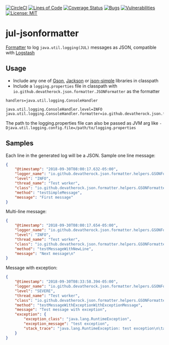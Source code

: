 [![CircleCI](https://img.shields.io/circleci/project/github/devaprasadh/jul-jsonformatter/master.svg)](https://circleci.com/gh/devaprasadh/jul-jsonformatter)
[![Lines of Code](https://sonarcloud.io/api/project_badges/measure?project=jul-jsonformatter&metric=ncloc)](https://sonarcloud.io/dashboard?id=jul-jsonformatter)
[![Coverage Status](https://coveralls.io/repos/github/devaprasadh/jul-jsonformatter/badge.svg?branch=master)](https://coveralls.io/github/devaprasadh/jul-jsonformatter?branch=master)
[![Bugs](https://sonarcloud.io/api/project_badges/measure?project=jul-jsonformatter&metric=bugs)](https://sonarcloud.io/dashboard?id=jul-jsonformatter)
[![Vulnerabilities](https://sonarcloud.io/api/project_badges/measure?project=jul-jsonformatter&metric=vulnerabilities)](https://sonarcloud.io/dashboard?id=jul-jsonformatter)
[![License: MIT](https://img.shields.io/badge/License-MIT-yellow.svg)](https://opensource.org/licenses/MIT)
# jul-jsonformatter
[Formatter](https://docs.oracle.com/javase/7/docs/api/java/util/logging/Formatter.html) to log `java.util.logging(JUL)` messages as JSON, compatible with [Logstash](https://www.elastic.co/products/logstash)

## Usage
- Include any one of [Gson](https://mvnrepository.com/artifact/com.google.code.gson/gson/2.8.5), [Jackson](https://mvnrepository.com/artifact/com.fasterxml.jackson.core/jackson-databind/2.9.7) or [json-simple](https://mvnrepository.com/artifact/com.googlecode.json-simple/json-simple/1.1.1) libraries in classpath
- Include a `logging.properties` file in classpath with `io.github.devatherock.json.formatter.JSONFormatter` as the formatter

```
handlers=java.util.logging.ConsoleHandler

java.util.logging.ConsoleHandler.level=INFO
java.util.logging.ConsoleHandler.formatter=io.github.devatherock.json.formatter.JSONFormatter
```

The path to the logging.properties file can also be passed as JVM arg 
like `-Djava.util.logging.config.file=/path/to/logging.properties`

## Samples
Each line in the generated log will be a JSON. Sample one line message:
```json
{
    "@timestamp": "2018-09-30T08:00:17.632-05:00",
    "logger_name": "io.github.devatherock.json.formatter.helpers.GSONFormatterTest",
    "level": "INFO",
    "thread_name": "Test worker",
    "class": "io.github.devatherock.json.formatter.helpers.GSONFormatterTest",
    "method": "testSimpleMessage",
    "message": "First message"
}
```

Multi-line message:
```json
{
    "@timestamp": "2018-09-30T08:00:17.654-05:00",
    "logger_name": "io.github.devatherock.json.formatter.helpers.GSONFormatterTest",
    "level": "INFO",
    "thread_name": "Test worker",
    "class": "io.github.devatherock.json.formatter.helpers.GSONFormatterTest",
    "method": "testMessageWithNewLine",
    "message": "Next message\n"
}
```

Message with exception:
```json
{
    "@timestamp": "2018-09-30T08:33:58.394-05:00",
    "logger_name": "io.github.devatherock.json.formatter.helpers.GSONFormatterTest",
    "level": "SEVERE",
    "thread_name": "Test worker",
    "class": "io.github.devatherock.json.formatter.helpers.GSONFormatterTest",
    "method": "testMessageWithExceptionWithExceptionMessage",
    "message": "Test message with exception",
    "exception": {
        "exception_class": "java.lang.RuntimeException",
        "exception_message": "test exception",
        "stack_trace": "java.lang.RuntimeException: test exception\n\tat com.devaprasadh.json.formatter.helpers.GSONFormatterTest.testMessageWithExceptionWithExceptionMessage(GSONFormatterTest.java:115)\n\tat sun.reflect.NativeMethodAccessorImpl.invoke0(Native Method)\n\tat sun.reflect.NativeMethodAccessorImpl.invoke(NativeMethodAccessorImpl.java:62)\n\tat sun.reflect.DelegatingMethodAccessorImpl.invoke(DelegatingMethodAccessorImpl.java:43)\n\tat java.lang.reflect.Method.invoke(Method.java:498)\n\tat org.junit.runners.model.FrameworkMethod$1.runReflectiveCall(FrameworkMethod.java:50)\n\tat org.junit.internal.runners.model.ReflectiveCallable.run(ReflectiveCallable.java:12)\n\tat org.junit.runners.model.FrameworkMethod.invokeExplosively(FrameworkMethod.java:47)\n\tat org.junit.internal.runners.statements.InvokeMethod.evaluate(InvokeMethod.java:17)\n\tat org.junit.runners.ParentRunner.runLeaf(ParentRunner.java:325)\n\tat org.junit.runners.BlockJUnit4ClassRunner.runChild(BlockJUnit4ClassRunner.java:78)\n\tat org.junit.runners.BlockJUnit4ClassRunner.runChild(BlockJUnit4ClassRunner.java:57)\n\tat org.junit.runners.ParentRunner$3.run(ParentRunner.java:290)\n\tat org.junit.runners.ParentRunner$1.schedule(ParentRunner.java:71)\n\tat org.junit.runners.ParentRunner.runChildren(ParentRunner.java:288)\n\tat org.junit.runners.ParentRunner.access$000(ParentRunner.java:58)\n\tat org.junit.runners.ParentRunner$2.evaluate(ParentRunner.java:268)\n\tat org.junit.internal.runners.statements.RunBefores.evaluate(RunBefores.java:26)\n\tat org.junit.internal.runners.statements.RunAfters.evaluate(RunAfters.java:27)\n\tat org.junit.runners.ParentRunner.run(ParentRunner.java:363)\n\tat org.gradle.api.internal.tasks.testing.junit.JUnitTestClassExecutor.runTestClass(JUnitTestClassExecutor.java:106)\n\tat org.gradle.api.internal.tasks.testing.junit.JUnitTestClassExecutor.execute(JUnitTestClassExecutor.java:58)\n\tat org.gradle.api.internal.tasks.testing.junit.JUnitTestClassExecutor.execute(JUnitTestClassExecutor.java:38)\n\tat org.gradle.api.internal.tasks.testing.junit.AbstractJUnitTestClassProcessor.processTestClass(AbstractJUnitTestClassProcessor.java:66)\n\tat org.gradle.api.internal.tasks.testing.SuiteTestClassProcessor.processTestClass(SuiteTestClassProcessor.java:51)\n\tat sun.reflect.NativeMethodAccessorImpl.invoke0(Native Method)\n\tat sun.reflect.NativeMethodAccessorImpl.invoke(NativeMethodAccessorImpl.java:62)\n\tat sun.reflect.DelegatingMethodAccessorImpl.invoke(DelegatingMethodAccessorImpl.java:43)\n\tat java.lang.reflect.Method.invoke(Method.java:498)\n\tat org.gradle.internal.dispatch.ReflectionDispatch.dispatch(ReflectionDispatch.java:35)\n\tat org.gradle.internal.dispatch.ReflectionDispatch.dispatch(ReflectionDispatch.java:24)\n\tat org.gradle.internal.dispatch.ContextClassLoaderDispatch.dispatch(ContextClassLoaderDispatch.java:32)\n\tat org.gradle.internal.dispatch.ProxyDispatchAdapter$DispatchingInvocationHandler.invoke(ProxyDispatchAdapter.java:93)\n\tat com.sun.proxy.$Proxy2.processTestClass(Unknown Source)\n\tat org.gradle.api.internal.tasks.testing.worker.TestWorker.processTestClass(TestWorker.java:109)\n\tat sun.reflect.NativeMethodAccessorImpl.invoke0(Native Method)\n\tat sun.reflect.NativeMethodAccessorImpl.invoke(NativeMethodAccessorImpl.java:62)\n\tat sun.reflect.DelegatingMethodAccessorImpl.invoke(DelegatingMethodAccessorImpl.java:43)\n\tat java.lang.reflect.Method.invoke(Method.java:498)\n\tat org.gradle.internal.dispatch.ReflectionDispatch.dispatch(ReflectionDispatch.java:35)\n\tat org.gradle.internal.dispatch.ReflectionDispatch.dispatch(ReflectionDispatch.java:24)\n\tat org.gradle.internal.remote.internal.hub.MessageHubBackedObjectConnection$DispatchWrapper.dispatch(MessageHubBackedObjectConnection.java:155)\n\tat org.gradle.internal.remote.internal.hub.MessageHubBackedObjectConnection$DispatchWrapper.dispatch(MessageHubBackedObjectConnection.java:137)\n\tat org.gradle.internal.remote.internal.hub.MessageHub$Handler.run(MessageHub.java:404)\n\tat org.gradle.internal.concurrent.ExecutorPolicy$CatchAndRecordFailures.onExecute(ExecutorPolicy.java:63)\n\tat org.gradle.internal.concurrent.ManagedExecutorImpl$1.run(ManagedExecutorImpl.java:46)\n\tat java.util.concurrent.ThreadPoolExecutor.runWorker(ThreadPoolExecutor.java:1149)\n\tat java.util.concurrent.ThreadPoolExecutor$Worker.run(ThreadPoolExecutor.java:624)\n\tat org.gradle.internal.concurrent.ThreadFactoryImpl$ManagedThreadRunnable.run(ThreadFactoryImpl.java:55)\n\tat java.lang.Thread.run(Thread.java:748)\n"
    }
}
```